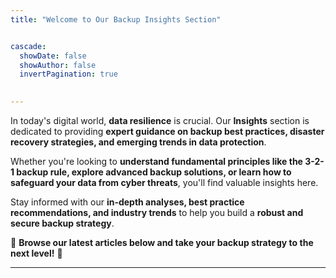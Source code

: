 ```yaml
---
title: "Welcome to Our Backup Insights Section"


cascade:
  showDate: false
  showAuthor: false
  invertPagination: true
  

---
```


In today's digital world, **data resilience** is crucial. Our **Insights** section is dedicated to providing **expert guidance on backup best practices, disaster recovery strategies, and emerging trends in data protection**.

Whether you're looking to **understand fundamental principles like the 3-2-1 backup rule, explore advanced backup solutions, or learn how to safeguard your data from cyber threats**, you'll find valuable insights here.

Stay informed with our **in-depth analyses, best practice recommendations, and industry trends** to help you build a **robust and secure backup strategy**.

📌 **Browse our latest articles below and take your backup strategy to the next level!** 🚀

---

